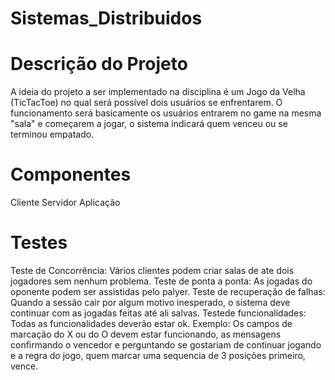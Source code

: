 # Sistemas_Distribuidos

# Descrição do Projeto

A ideia do projeto a ser implementado na disciplina é um Jogo da Velha (TicTacToe) no qual será possível dois usuários se enfrentarem.
O funcionamento será basicamente os usuários entrarem no game na mesma "sala" e começarem a jogar, o sistema indicará quem venceu ou se terminou empatado.

# Componentes

Cliente
Servidor
Aplicação 

# Testes

Teste de Concorrência: Vários clientes podem criar salas de ate dois jogadores sem nenhum problema.
Teste de ponta a ponta: As jogadas do oponente podem ser assistidas pelo palyer.
Teste de recuperação de falhas: Quando a sessão cair por algum motivo inesperado, o sistema deve continuar com as jogadas feitas até ali salvas.
Testede funcionalidades: Todas as funcionalidades deverão estar ok.
Exemplo: Os campos de marcação do X ou do O devem estar funcionando, as mensagens confirmando o vencedor e perguntando se gostariam de continuar jogando e a regra do jogo, quem marcar uma sequencia de 3 posições primeiro, vence. 
